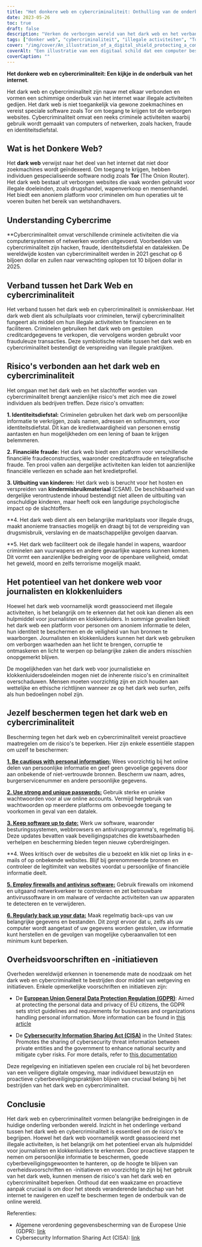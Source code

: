 ```yaml
---
title: "Het donkere web en cybercriminaliteit: Onthulling van de onderbuik van het internet"
date: 2023-05-26
toc: true
draft: false
description: "Verken de verborgen wereld van het dark web en het verband met cybercriminaliteit, terwijl u de dubbele aard en het potentieel ervan voor journalistiek en klokkenluiden ontdekt."
tags: ["donker web", "cybercriminaliteit", "illegale activiteiten", "Tor", "hacken", "fraude", "identiteitsdiefstal", "journalistiek", "klokkenluiden", "online beveiliging", "persoonlijke informatie", "datalekken", "online privacy", "overheidsvoorschriften", "cyberbeveiliging", "misdaadpreventie", "anoniem browsen", "online anonimiteit", "online bedreigingen", "digitale veiligheid"]
cover: "/img/cover/An_illustration_of_a_digital_shield_protecting_a_computer.png"
coverAlt: "Een illustratie van een digitaal schild dat een computer beschermt tegen dark web en cybercriminaliteit."
coverCaption: ""
---
```


**Het donkere web en cybercriminaliteit: Een kijkje in de onderbuik van het internet**.

Het dark web en cybercriminaliteit zijn nauw met elkaar verbonden en vormen een schimmige onderbuik van het internet waar illegale activiteiten gedijen. Het dark web is niet toegankelijk via gewone zoekmachines en vereist speciale software zoals Tor om toegang te krijgen tot de verborgen websites. Cybercriminaliteit omvat een reeks criminele activiteiten waarbij gebruik wordt gemaakt van computers of netwerken, zoals hacken, fraude en identiteitsdiefstal.

## Wat is het Donkere Web?

Het **dark web** verwijst naar het deel van het internet dat niet door zoekmachines wordt geïndexeerd. Om toegang te krijgen, hebben individuen gespecialiseerde software nodig zoals **Tor** (The Onion Router). Het dark web bestaat uit verborgen websites die vaak worden gebruikt voor illegale doeleinden, zoals drugshandel, wapenverkoop en mensenhandel. Het biedt een anoniem platform voor criminelen om hun operaties uit te voeren buiten het bereik van wetshandhavers.

## Understanding Cybercrime

**Cybercriminaliteit omvat verschillende criminele activiteiten die via computersystemen of netwerken worden uitgevoerd. Voorbeelden van cybercriminaliteit zijn hacken, fraude, identiteitsdiefstal en datalekken. De wereldwijde kosten van cybercriminaliteit werden in 2021 geschat op 6 biljoen dollar en zullen naar verwachting oplopen tot 10 biljoen dollar in 2025.

## Verband tussen het Dark Web en cybercriminaliteit

Het verband tussen het dark web en cybercriminaliteit is onmiskenbaar. Het dark web dient als schuilplaats voor criminelen, terwijl cybercriminaliteit fungeert als middel om hun illegale activiteiten te financieren en te faciliteren. Criminelen gebruiken het dark web om gestolen creditcardgegevens te verkopen, die vervolgens worden gebruikt voor frauduleuze transacties. Deze symbiotische relatie tussen het dark web en cybercriminaliteit bestendigt de verspreiding van illegale praktijken.

## Risico's verbonden aan het dark web en cybercriminaliteit

Het omgaan met het dark web en het slachtoffer worden van cybercriminaliteit brengt aanzienlijke risico's met zich mee die zowel individuen als bedrijven treffen. Deze risico's omvatten:

**1. Identiteitsdiefstal:** Criminelen gebruiken het dark web om persoonlijke informatie te verkrijgen, zoals namen, adressen en sofinummers, voor identiteitsdiefstal. Dit kan de kredietwaardigheid van personen ernstig aantasten en hun mogelijkheden om een lening of baan te krijgen belemmeren.

**2. Financiële fraude:** Het dark web biedt een platform voor verschillende financiële fraudeconstructies, waaronder creditcardfraude en telegrafische fraude. Ten prooi vallen aan dergelijke activiteiten kan leiden tot aanzienlijke financiële verliezen en schade aan het kredietprofiel.

**3. Uitbuiting van kinderen:** Het dark web is berucht voor het hosten en verspreiden van **kindermisbruikmateriaal** (CSAM). De beschikbaarheid van dergelijke verontrustende inhoud bestendigt niet alleen de uitbuiting van onschuldige kinderen, maar heeft ook een langdurige psychologische impact op de slachtoffers.

**4. Het dark web dient als een belangrijke marktplaats voor illegale drugs, maakt anonieme transacties mogelijk en draagt bij tot de verspreiding van drugsmisbruik, verslaving en de maatschappelijke gevolgen daarvan.

**5. Het dark web faciliteert ook de illegale handel in wapens, waardoor criminelen aan vuurwapens en andere gevaarlijke wapens kunnen komen. Dit vormt een aanzienlijke bedreiging voor de openbare veiligheid, omdat het geweld, moord en zelfs terrorisme mogelijk maakt.

## Het potentieel van het donkere web voor journalisten en klokkenluiders

Hoewel het dark web voornamelijk wordt geassocieerd met illegale activiteiten, is het belangrijk om te erkennen dat het ook kan dienen als een hulpmiddel voor journalisten en klokkenluiders. In sommige gevallen biedt het dark web een platform voor personen om anoniem informatie te delen, hun identiteit te beschermen en de veiligheid van hun bronnen te waarborgen. Journalisten en klokkenluiders kunnen het dark web gebruiken om verborgen waarheden aan het licht te brengen, corruptie te ontmaskeren en licht te werpen op belangrijke zaken die anders misschien onopgemerkt blijven.

De mogelijkheden van het dark web voor journalistieke en klokkenluidersdoeleinden mogen niet de inherente risico's en criminaliteit overschaduwen. Mensen moeten voorzichtig zijn en zich houden aan wettelijke en ethische richtlijnen wanneer ze op het dark web surfen, zelfs als hun bedoelingen nobel zijn.

## Jezelf beschermen tegen het dark web en cybercriminaliteit

Bescherming tegen het dark web en cybercriminaliteit vereist proactieve maatregelen om de risico's te beperken. Hier zijn enkele essentiële stappen om uzelf te beschermen:

[**1. Be cautious with personal information:**](https://simeononsecurity.ch/articles/removing-your-exposed-private-information-from-data-brokers/) Wees voorzichtig bij het online delen van persoonlijke informatie en geef geen gevoelige gegevens door aan onbekende of niet-vertrouwde bronnen. Bescherm uw naam, adres, burgerservicenummer en andere persoonlijke gegevens.

[**2. Use strong and unique passwords:**](https://simeononsecurity.ch/articles/how-to-create-strong-passwords/) Gebruik sterke en unieke wachtwoorden voor al uw online accounts. Vermijd hergebruik van wachtwoorden op meerdere platforms om onbevoegde toegang te voorkomen in geval van een datalek.

[**3. Keep software up to date:**](https://simeononsecurity.ch/articles/best-practices-for-installing-security-patches-on-windows/) Werk uw software, waaronder besturingssystemen, webbrowsers en antivirusprogramma's, regelmatig bij. Deze updates bevatten vaak beveiligingspatches die kwetsbaarheden verhelpen en bescherming bieden tegen nieuwe cyberdreigingen.

**4. Wees kritisch over de websites die u bezoekt en klik niet op links in e-mails of op onbekende websites. Blijf bij gerenommeerde bronnen en controleer de legitimiteit van websites voordat u persoonlijke of financiële informatie deelt.

[**5. Employ firewalls and antivirus software:**](https://simeononsecurity.ch/recommendations/anti-virus/) Gebruik firewalls om inkomend en uitgaand netwerkverkeer te controleren en zet betrouwbare antivirussoftware in om malware of verdachte activiteiten van uw apparaten te detecteren en te verwijderen.

[**6. Regularly back up your data:**](https://simeononsecurity.ch/articles/what-is-the-3-2-1-backup-rule-and-why-you-should-use-it/) Maak regelmatig back-ups van uw belangrijke gegevens en bestanden. Dit zorgt ervoor dat u, zelfs als uw computer wordt aangetast of uw gegevens worden gestolen, uw informatie kunt herstellen en de gevolgen van mogelijke cyberaanvallen tot een minimum kunt beperken.

## Overheidsvoorschriften en -initiatieven

Overheden wereldwijd erkennen in toenemende mate de noodzaak om het dark web en cybercriminaliteit te bestrijden door middel van wetgeving en initiatieven. Enkele opmerkelijke voorschriften en initiatieven zijn:

- De [**European Union General Data Protection Regulation (GDPR)**](https://gdpr.eu/): Aimed at protecting the personal data and privacy of EU citizens, the GDPR sets strict guidelines and requirements for businesses and organizations handling personal information. More information can be found in [this article](https://gdpr.eu/)

- De [**Cybersecurity Information Sharing Act (CISA)**](https://www.congress.gov/bill/114th-congress/senate-bill/754) in the United States: Promotes the sharing of cybersecurity threat information between private entities and the government to enhance national security and mitigate cyber risks. For more details, refer to [this documentation](https://www.congress.gov/bill/114th-congress/senate-bill/754)

Deze regelgeving en initiatieven spelen een cruciale rol bij het bevorderen van een veiligere digitale omgeving, maar individueel bewustzijn en proactieve cyberbeveiligingspraktijken blijven van cruciaal belang bij het bestrijden van het dark web en cybercriminaliteit.

## Conclusie

Het dark web en cybercriminaliteit vormen belangrijke bedreigingen in de huidige onderling verbonden wereld. Inzicht in het onderlinge verband tussen het dark web en cybercriminaliteit is essentieel om de risico's te begrijpen. Hoewel het dark web voornamelijk wordt geassocieerd met illegale activiteiten, is het belangrijk om het potentieel ervan als hulpmiddel voor journalisten en klokkenluiders te erkennen. Door proactieve stappen te nemen om persoonlijke informatie te beschermen, goede cyberbeveiligingsgewoonten te hanteren, op de hoogte te blijven van overheidsvoorschriften en -initiatieven en voorzichtig te zijn bij het gebruik van het dark web, kunnen mensen de risico's van het dark web en cybercriminaliteit beperken. Onthoud dat een waakzame en proactieve aanpak cruciaal is om door het steeds veranderende landschap van het internet te navigeren en uzelf te beschermen tegen de onderbuik van de online wereld.

Referenties:

- Algemene verordening gegevensbescherming van de Europese Unie (GDPR): [link](https://gdpr.eu/)
- Cybersecurity Information Sharing Act (CISA): [link](https://www.congress.gov/bill/114th-congress/senate-bill/754)
